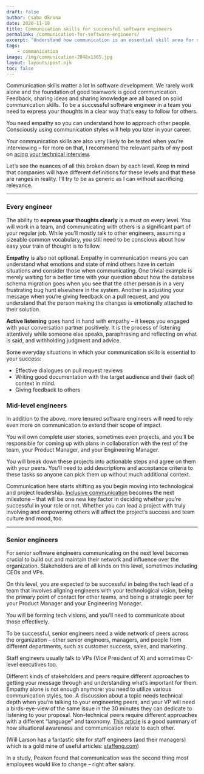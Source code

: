 ```yaml
---
draft: false
author: Csaba Okrona
date: 2020-11-19
title: Communication skills for successful software engineers
permalink: /communication-for-software-engineers/
excerpt: 'Understand how communication is an essential skill area for successful software developers on all levels.'
tags:
    - communication
image: /img/communication-2048x1365.jpg
layout: layouts/post.njk
toc: false
---
```


Communication skills matter a lot in software development. We rarely work alone and the foundation of good teamwork is good communication. Feedback, sharing ideas and sharing knowledge are all based on solid communication skills. To be a successful software engineer in a team you need to express your thoughts in a clear way that’s easy to follow for others.

You need empathy so you can understand how to approach other people. Consciously using communication styles will help you later in your career.

Your communication skills are also very likely to be tested when you’re interviewing – for more on that, I recommend the relevant parts of my post on [acing your technical interview](https://ochronus.online/acing-the-tech-interview/#Be_articulate_and_communicate_clearly).

Let’s see the nuances of all this broken down by each level. Keep in mind that companies will have different definitions for these levels and that these are ranges in reality. I’ll try to be as generic as I can without sacrificing relevance.

<hr class="light-separator spacer-separator" />

### Every engineer
The ability to **express your thoughts clearly** is a must on every level. You will work in a team, and communicating with others is a significant part of your regular job. While you’ll mostly talk to other engineers, assuming a sizeable common vocabulary, you still need to be conscious about how easy your train of thought is to follow.

**Empathy** is also not optional. Empathy in communication means you can understand what emotions and state of mind others have in certain situations and consider those when communicating. One trivial example is merely waiting for a better time with your question about how the database schema migration goes when you see that the other person is in a very frustrating bug hunt elsewhere in the system. Another is adjusting your message when you’re giving feedback on a pull request, and you understand that the person making the changes is emotionally attached to their solution.

**Active listening** goes hand in hand with empathy – it keeps you engaged with your conversation partner positively. It is the process of listening attentively while someone else speaks, paraphrasing and reflecting on what is said, and withholding judgment and advice.

Some everyday situations in which your communication skills is essential to your success:

* Effective dialogues on pull request reviews
* Writing good documentation with the target audience and their (lack of) context in mind.
* Giving feedback to others


<script async data-uid="5028433b2d" src="https://ochronus-online.ck.page/5028433b2d/index.js"></script>


### Mid-level engineers
In addition to the above, more tenured software engineers will need to rely even more on communication to extend their scope of impact.

You will own complete user stories, sometimes even projects, and you’ll be responsible for coming up with plans in collaboration with the rest of the team, your Product Manager, and your Engineering Manager.

You will break down these projects into actionable steps and agree on them with your peers. You’ll need to add descriptions and acceptance criteria to these tasks so anyone can pick them up without much additional context.

Communication here starts shifting as you begin moving into technological and project leadership. [Inclusive communication](https://medium.com/@sarah.cordivano/inclusive-communication-three-principles-cb8dbb6361cd) becomes the next milestone – that will be one new key factor in deciding whether you’re successful in your role or not. Whether you can lead a project with truly involving and empowering others will affect the project’s success and team culture and mood, too.

<hr class="light-separator spacer-separator" />

### Senior engineers
For senior software engineers communicating on the next level becomes crucial to build out and maintain their network and influence over the organization. Stakeholders are of all kinds on this level, sometimes including CEOs and VPs.

On this level, you are expected to be successful in being the tech lead of a team that involves aligning engineers with your technological vision, being the primary point of contact for other teams, and being a strategic peer for your Product Manager and your Engineering Manager.

You will be forming tech visions, and you’ll need to communicate about those effectively.

To be successful, senior engineers need a wide network of peers across the organization – other senior engineers, managers, and people from different departments, such as customer success, sales, and marketing.

Staff engineers usually talk to VPs (Vice President of X) and sometimes C-level executives too.

Different kinds of stakeholders and peers require different approaches to getting your message through and understanding what’s important for them. Empathy alone is not enough anymore: you need to utilize various communication styles, too. A discussion about a topic needs technical depth when you’re talking to your engineering peers, and your VP will need a birds-eye-view of the same issue in the 30 minutes they can dedicate to listening to your proposal. Non-technical peers require different approaches with a different “language” and taxonomy. [This article](https://www.samatters.com/19-ways-communications-barriers-can-impact-situational-awareness/) is a good summary of how situational awareness and communication relate to each other.

(Will Larson has a fantastic site for staff engineers (and their managers) which is a gold mine of useful articles: [staffeng.com](https://staffeng.com/))

In a study, Peakon found that communication was the second thing most employees would like to change – right after salary.

